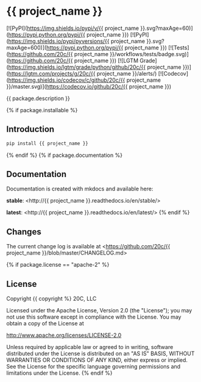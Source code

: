 
# {{ project_name }}

[![PyPI](https://img.shields.io/pypi/v/{{ project_name }}.svg?maxAge=60)](https://pypi.python.org/pypi/{{ project_name }})
[![PyPI](https://img.shields.io/pypi/pyversions/{{ project_name }}.svg?maxAge=600)](https://pypi.python.org/pypi/{{ project_name }})
[![Tests](https://github.com/20c/{{ project_name }}/workflows/tests/badge.svg)](https://github.com/20c/{{ project_name }})
[![LGTM Grade](https://img.shields.io/lgtm/grade/python/github/20c/{{ project_name }})](https://lgtm.com/projects/g/20c/{{ project_name }}/alerts/)
[![Codecov](https://img.shields.io/codecov/c/github/20c/{{ project_name }}/master.svg)](https://codecov.io/github/20c/{{ project_name }})

{{ package.description }}

{% if package.installable %}
## Introduction

```sh
pip install {{ project_name }}
```
{% endif %}
{% if package.documentation %}

## Documentation

Documentation is created with mkdocs and available here:

**stable**: <http://{{ project_name }}.readthedocs.io/en/stable/>

**latest**: <http://{{ project_name }}.readthedocs.io/en/latest/>
{% endif %}

## Changes

The current change log is available at <https://github.com/20c/{{ project_name }}/blob/master/CHANGELOG.md>

{% if package.license == "apache-2" %}
## License

Copyright {{ copyright %} 20C, LLC

Licensed under the Apache License, Version 2.0 (the "License");
you may not use this software except in compliance with the License.
You may obtain a copy of the License at

   http://www.apache.org/licenses/LICENSE-2.0

Unless required by applicable law or agreed to in writing, software
distributed under the License is distributed on an "AS IS" BASIS,
WITHOUT WARRANTIES OR CONDITIONS OF ANY KIND, either express or implied.
See the License for the specific language governing permissions and
limitations under the License.
{% endif %}
